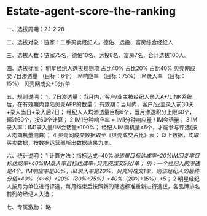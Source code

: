# Estate-agent-score-the-ranking
一、选拔周期：2.1-2.28

二、选拔对象：链家：二手买卖经纪人，德佑、远投、富房综合经纪人

三、选拔人数：链家75名，德佑10名、远投8名、富房7名，合计选拔100人。

四、选拔标准： 
明星经纪人选拔规则项
占比40%	占比20%	占比40%	贝壳网成交
7日渗透量
（目标：6个）	IM响应率
（目标：75%）	IM录入率
（目标：15%）	贝壳网成交+5分/单

五、规则说明：
1、7日渗透量：当月内，客户/业主被经纪人录入A+/LINK系统后，在有效期内登陆贝壳APP的数量；
有效期：当月内，客户/业主录入前30天+录入当日+录入后7日；
经纪人人均渗透量目标6个，当月渗透积分上限60个，超过60个，按60个计算；
2	IM1分钟响应率 = IM1分钟响应量 / IM会话量；
3	IM录入率：IM1录入量/IM会话量*100%；
经纪人IM商机量≥6个，才能参与评选(按人均商机量测算)；
4	贝壳网成交数据取至《贝壳成交占比》表；
以上数据，均取买卖数据，按数据运营部所出数据结果为准。

六、统计说明：
1	计算方法：指标达成=40%*渗透量目标达成率+20%*IM回复率目标达成率+40%*IM录入率目标达成率+贝壳网成交5分/单；
例：一个经纪人的渗透是4个，IM响应率是80%，IM录入率是20%，贝壳网成交1单，则该经纪人的最终分值=40%*（4÷6）+20%*（80%÷75%）+40%*（20%÷15%）+5；
2	明星经纪人按月为单位进行评选，每月结束后按照新的筛选标准重新进行选拔，各品牌排名前列的经纪人入选；

七、专属激励：
略

